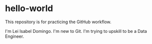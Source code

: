# hello-world
This repository is for practicing the GitHub workflow.

I'm Lei Isabel Domingo. I'm new to Git. I'm trying to upskill to be a Data Engineer.
